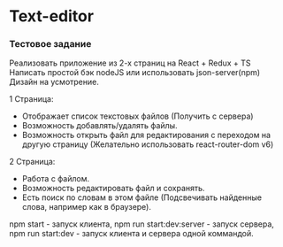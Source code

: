 # Text-editor

### Тестовое задание 

Реализовать приложение из 2-х страниц на React + Redux + TS
Написать простой бэк nodeJS или использовать json-server(npm)
Дизайн на усмотрение.

1 Страница:
- Отображает список текстовых файлов (Получить с сервера)
- Возможность добавлять/удалять файлы.
- Возможность открыть файл для редактирования с переходом на другую страницу 
  (Желательно использовать react-router-dom v6)

2 Страница:
- Работа с файлом.
- Возможность редактировать файл и сохранять.
- Есть поиск по словам в этом файле (Подсвечивать найденные слова, например как в браузере).



npm start - запуск клиента,
npm run start:dev:server - запуск сервера,
npm run start:dev - запуск клиента и сервера одной коммандой.